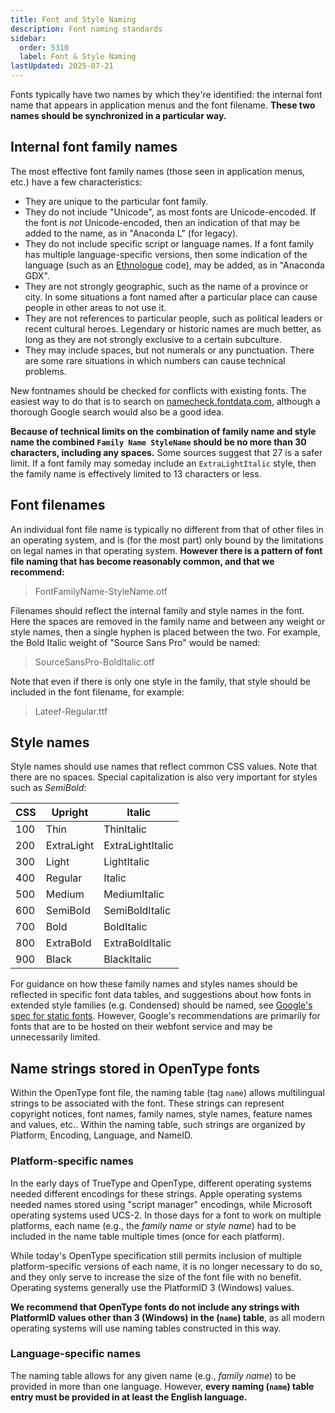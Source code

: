 ```yaml
---
title: Font and Style Naming
description: Font naming standards
sidebar:
  order: 5310
  label: Font & Style Naming
lastUpdated: 2025-07-21
---
```


Fonts typically have two names by which they're identified: the internal font name that appears in application menus and the font filename. **These two names should be synchronized in a particular way.**

## Internal font family names

The most effective font family names (those seen in application menus, etc.) have a few characteristics:

- They are unique to the particular font family.
- They do not include "Unicode", as most fonts are Unicode-encoded. If the font is _not_ Unicode-encoded, then an indication of that may be added to the name, as in "Anaconda L" (for legacy).
- They do not include specific script or language names. If a font family has multiple language-specific versions, then some indication of the language (such as an [Ethnologue][ethnologue] code), may be added, as in "Anaconda GDX".
- They are not strongly geographic, such as the name of a province or city. In some situations a font named after a particular place can cause people in other areas to not use it.
- They are not references to particular people, such as political leaders or recent cultural heroes. Legendary or historic names are much better, as long as they are not strongly exclusive to a certain subculture.
- They may include spaces, but not numerals or any punctuation. There are some rare situations in which numbers can cause technical problems.

New fontnames should be checked for conflicts with existing fonts. The easiest way to do that is to search on [namecheck.fontdata.com][namecheck], although a thorough Google search would also be a good idea.

**Because of technical limits on the combination of family name and style name the combined `Family Name StyleName` should be no more than 30 characters, including any spaces.** Some sources suggest that 27 is a safer limit. If a font family may someday include an `ExtraLightItalic` style, then the family name is effectively limited to 13 characters or less.

## Font filenames

An individual font file name is typically no different from that of other files in an operating system, and is (for the most part) only bound by the limitations on legal names in that operating system. **However there is a pattern of font file naming that has become reasonably common, and that we recommend:**

> FontFamilyName-StyleName.otf

Filenames should reflect the internal family and style names in the font. Here the spaces are removed in the family name and between any weight or style names, then a single hyphen is placed between the two. For example, the Bold Italic weight of "Source Sans Pro" would be named:

> SourceSansPro-BoldItalic.otf

Note that even if there is only one style in the family, that style should be included in the font filename, for example:

> Lateef-Regular.ttf

## Style names

Style names should use names that reflect common CSS values. Note that there are no spaces. Special capitalization is also very important for styles such as _SemiBold_:

| CSS | Upright | Italic |
| - | - | - |
| 100 | Thin | ThinItalic |
| 200 | ExtraLight | ExtraLightItalic |
| 300 | Light | LightItalic |
| 400 | Regular | Italic |
| 500 | Medium | MediumItalic |
| 600 | SemiBold | SemiBoldItalic |
| 700 | Bold | BoldItalic |
| 800 | ExtraBold | ExtraBoldItalic |
| 900 | Black | BlackItalic |

For guidance on how these family names and styles names should be reflected in specific font data tables, and suggestions about how fonts in extended style families (e.g. Condensed) should be named, see [Google's spec for static fonts][gf-statics]. However, Google's recommendations are primarily for fonts that are to be hosted on their webfont service and may be unnecessarily limited.

## Name strings stored in OpenType fonts

Within the OpenType font file, the naming table (tag `name`) allows multilingual strings to be associated with the font. These strings can represent copyright notices, font names, family names, style names, feature names and values, etc.. Within the naming table, such strings are organized by Platform, Encoding, Language, and NameID.

### Platform-specific names

In the early days of TrueType and OpenType, different operating systems needed different encodings for these strings. Apple operating systems needed names stored using "script manager" encodings, while Microsoft operating systems used UCS-2. In those days for a font to work on multiple platforms, each name (e.g., the _family name_ or _style name_) had to be included in the name table multiple times (once for each platform).

While today's OpenType specification still permits inclusion of multiple platform-specific versions of each name, it is no longer necessary to do so, and they only serve to increase the size of the font file with no benefit. Operating systems generally use the PlatformID 3 (Windows) values.

**We recommend that OpenType fonts do not include any strings with PlatformID values other than 3 (Windows) in the (`name`) table**, as all modern operating systems will use naming tables constructed in this way.

### Language-specific names

The naming table allows for any given name (e.g., _family name_) to be provided in more than one language. However, **every naming (`name`) table entry must be provided in at least the English language.**

[ethnologue]: https://www.ethnologue.com/
[gf-statics]: https://googlefonts.github.io/gf-guide/statics.html
[namecheck]: https://namecheck.fontdata.com

